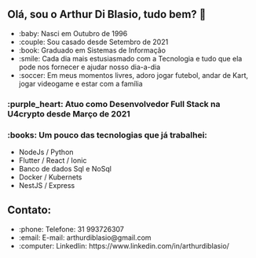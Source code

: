 <h2>Olá, sou o Arthur Di Blasio, tudo bem? 👋</h2>
<ul>
<li> :baby: Nasci em Outubro de 1996 </li>
<li> :couple: Sou casado desde Setembro de 2021 </li>
<li> :book: Graduado em Sistemas de Informação </li>
<li> :smile: Cada dia mais estusiasmado com a Tecnologia e tudo que ela pode nos fornecer e ajudar nosso dia-a-dia </li>
<li> :soccer: Em meus momentos livres, adoro jogar futebol, andar de Kart, jogar videogame e estar com a família </li>
</ul>
<h3>:purple_heart: Atuo como Desenvolvedor Full Stack na U4crypto desde Março de 2021 </h3>
<h3>:books: Um pouco das tecnologias que já trabalhei:  </h3>

<ul>
    <li>NodeJs / Python</li>
    <li>Flutter / React / Ionic</li>
    <li>Banco de dados Sql e NoSql</li>
    <li>Docker / Kubernets</li>
    <li>NestJS / Express</li>
</ul>

<h2> Contato: </h2>
<ul>
  <li> :phone: Telefone: 31 993726307 </li>
  <li> :email: E-mail: arthurdiblasio@gmail.com</li>
  <li> :computer: Linkedlin: https://www.linkedin.com/in/arthurdiblasio/ </li>
</ul>
